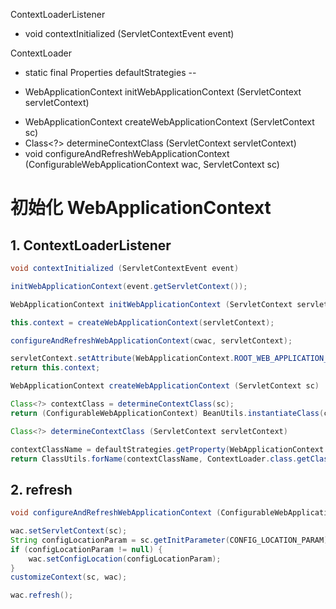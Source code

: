 ContextLoaderListener
+ void contextInitialized (ServletContextEvent event)

ContextLoader
- static final Properties defaultStrategies
--
+ WebApplicationContext initWebApplicationContext (ServletContext servletContext)
- WebApplicationContext createWebApplicationContext (ServletContext sc)
- Class<?> determineContextClass (ServletContext servletContext)
- void configureAndRefreshWebApplicationContext (ConfigurableWebApplicationContext wac, ServletContext sc)


# 初始化 WebApplicationContext
## 1. ContextLoaderListener
```java
void contextInitialized (ServletContextEvent event)
```

```java
initWebApplicationContext(event.getServletContext());
```

```java
WebApplicationContext initWebApplicationContext (ServletContext servletContext)
```

```java
this.context = createWebApplicationContext(servletContext);
```

```java
configureAndRefreshWebApplicationContext(cwac, servletContext);
```

```java
servletContext.setAttribute(WebApplicationContext.ROOT_WEB_APPLICATION_CONTEXT_ATTRIBUTE, this.context);
return this.context;
```

```java
WebApplicationContext createWebApplicationContext (ServletContext sc)
```

```java
Class<?> contextClass = determineContextClass(sc);
return (ConfigurableWebApplicationContext) BeanUtils.instantiateClass(contextClass);
```

```java
Class<?> determineContextClass (ServletContext servletContext)
```

```java
contextClassName = defaultStrategies.getProperty(WebApplicationContext.class.getName());
return ClassUtils.forName(contextClassName, ContextLoader.class.getClassLoader());
```

## 2. refresh
```java
void configureAndRefreshWebApplicationContext (ConfigurableWebApplicationContext wac, ServletContext sc)
```

```java
wac.setServletContext(sc);
String configLocationParam = sc.getInitParameter(CONFIG_LOCATION_PARAM);
if (configLocationParam != null) {
    wac.setConfigLocation(configLocationParam);
}
customizeContext(sc, wac);
```

```java
wac.refresh();
```
